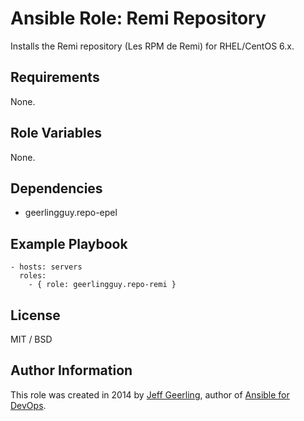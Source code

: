 # Ansible Role: Remi Repository

Installs the Remi repository (Les RPM de Remi) for RHEL/CentOS 6.x.

## Requirements

None.

## Role Variables

None.

## Dependencies

* geerlingguy.repo-epel

## Example Playbook

    - hosts: servers
      roles:
        - { role: geerlingguy.repo-remi }

## License

MIT / BSD

## Author Information

This role was created in 2014 by [Jeff Geerling](http://jeffgeerling.com/), author of [Ansible for DevOps](http://ansiblefordevops.com/).
